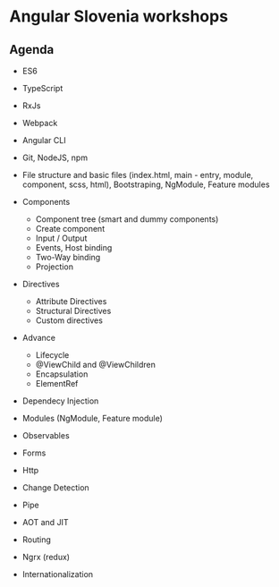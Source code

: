 # Angular Slovenia workshops

## Agenda

* ES6
* TypeScript
* RxJs
* Webpack
* Angular CLI
* Git, NodeJS, npm


* File structure and basic files (index.html, main - entry, module, component, scss, html), Bootstraping, NgModule, Feature modules
* Components
  * Component tree (smart and dummy components)
  * Create component
  * Input / Output
  * Events, Host binding
  * Two-Way binding
  * Projection
* Directives
  * Attribute Directives
  * Structural Directives
  * Custom directives
* Advance
  * Lifecycle
  * @ViewChild and @ViewChildren
  * Encapsulation
  * ElementRef
* Dependecy Injection
* Modules (NgModule, Feature module)
* Observables
* Forms
* Http
* Change Detection
* Pipe
* AOT and JIT
* Routing
* Ngrx (redux)
* Internationalization

